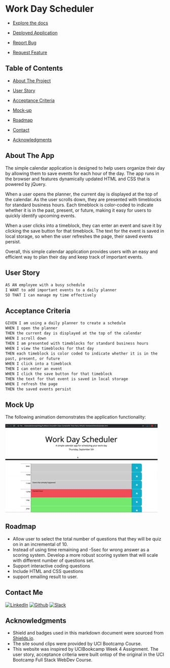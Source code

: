 # Work Day Scheduler

- [Explore the docs](https://github.com/jenho-webdev/WorkDayScheduler)

- [Deployed Application](https://jenho-webdev.github.io/WorkDayScheduler/)

- [Report Bug](https://github.com/jenho-webdev/WorkDayScheduler/issues/)

- [Request Feature](https://github.com/jenho-webdev/WorkDayScheduler/issues)

<!-- TABLE OF CONTENTS -->

## Table of Contents

- [About The Project](#about-the-app)

- [User Story](#user-story)

- [Acceptance Criteria](#acceptance-criteria)

- [Mock-up](#mock-up)

- [Roadmap](#roadmap)

- [Contact](#contact-me)

- [Acknowledgments](#acknowledgments)

## About The App

The simple calendar application is designed to help users organize their day by allowing them to save events for each hour of the day. The app runs in the browser and features dynamically updated HTML and CSS that is powered by jQuery.

When a user opens the planner, the current day is displayed at the top of the calendar. As the user scrolls down, they are presented with timeblocks for standard business hours. Each timeblock is color-coded to indicate whether it is in the past, present, or future, making it easy for users to quickly identify upcoming events.

When a user clicks into a timeblock, they can enter an event and save it by clicking the save button for that timeblock. The text for the event is saved in local storage, so when the user refreshes the page, their saved events persist.

Overall, this simple calendar application provides users with an easy and efficient way to plan their day and keep track of important events.

## User Story


    AS AN employee with a busy schedule
    I WANT to add important events to a daily planner
    SO THAT I can manage my time effectively


## Acceptance Criteria


    GIVEN I am using a daily planner to create a schedule
    WHEN I open the planner
    THEN the current day is displayed at the top of the calendar
    WHEN I scroll down
    THEN I am presented with timeblocks for standard business hours
    WHEN I view the timeblocks for that day
    THEN each timeblock is color coded to indicate whether it is in the past, present, or future
    WHEN I click into a timeblock
    THEN I can enter an event
    WHEN I click the save button for that timeblock
    THEN the text for that event is saved in local storage
    WHEN I refresh the page
    THEN the saved events persist


## Mock Up
The following animation demonstrates the application functionality:

<!-- @TODO: create ticket to review/update image) -->
![A user clicks on slots on the color-coded calendar and edits the events.](./assets/demo.gif)

## Roadmap

- Allow user to select the total number of questions that they will be quiz on in an incremental of 10.
- Instead of using time remaining and -5sec for wrong answer as a scoring system. Develop a more robust scoring system that will scale with different number of questions set.
- Support interactive coding questions
- Include HTML and CSS questions
- support emailing result to user.

## Contact Me

[![LinkedIn][linkedin-shield]](https://www.linkedin.com/in/jen-h-202a1723/)
[![Github][Github-shield]](https://github.com/jenho-webdev/Personal-Portfolio)
[![Slack][slack-shield]](https://jenworkspace-as73396.slack.com/archives/C052QLTJQHG)

## Acknowledgments

- Shield and badges used in this markdown document were sourced from [Shields.io](https://shields.io/).
- The site sound clips were provided by UCI Bootcamp Course.
- This website was inspired by UCIBookcamp Week 4 Assignment. The user story, acceptance criteria were built ontop of the original in the UCI Bootcamp Full Stack WebDev Course.

<!-- MARKDOWN LINKS & IMAGES -->

[linkedin-shield]: https://img.shields.io/badge/-LinkedIn-black.svg?style=for-the-badge&logo=linkedin&colorB=555
[Github-shield]:https://img.shields.io/badge/GitHub-100000?style=for-the-badge&logo=github&logoColor=white
[slack-shield]:https://img.shields.io/badge/Slack-4A154B?style=for-the-badge&logo=slack&logoColor=white
